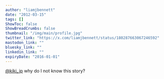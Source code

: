 ```yaml
---
author: "liamjbennett"
date: "2012-03-15"
tags: []
ShowToc: false
ShowBreadCrumbs: false
thumbnail: "/img/main/profile.jpg"
twitter_link: "https://x.com/liamjbennett/status/180287663067246592"
mastodon_link: ""
bluesky_link: ""
linkedin_link: ""
expiryDate: "2016-01-01"
---
```


[@kiki_jp](https://x.com/kiki_jp) why do I not know this story?

